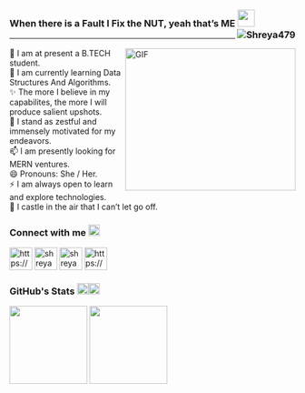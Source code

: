 ### When there is a Fault I Fix the NUT, yeah that’s ME <img width="30px" src="https://media.tenor.com/images/8c62f4bdbf2f2a1d1f702c3550693e79/tenor.gif"><img src="https://komarev.com/ghpvc/?username=Shreya479&label=Profile%20views&color=0e8746&style=flat" alt="Shreya479" align="right" /> </p> <hr>
<img align="right" alt="GIF" src="https://github.com/arsentieva/arsentieva/blob/main/code.gif?raw=true" width="300" height="250" />


 🔭 I am at present a B.TECH student. <br>
 🌱 I am currently learning Data Structures And Algorithms. <br>
 ✨ The more I believe in my capabilites, the more I will produce salient upshots. <br>
 💬 I stand as zestful and immensely motivated for my endeavors.<br>
 📫 I am presently looking for MERN ventures.<br>
 😄 Pronouns: She / Her.<br>
 ⚡ I am always open to learn and explore technologies. <br>
 🌠 I castle in the air that I can’t let go off.<br>


<h3>Connect with me <img src="https://media.tenor.com/images/4afe5760358275e8ef22db8c726a4a2b/tenor.gif" width="20px"></h3> 

<p align="left">
<a href=https://newrealitiesoflife.wordpress.com/home/ target="blank"><img align="center" src=https://cdn.wideinfo.org/wp-content/uploads/2017/09/2000px-Wordpress_Shiny_Icon.svg_-1.png alt="https://newrealitiesoflife.wordpress.com/home/" height="40" width="40" /></a>
<a href=https://www.linkedin.com/in/shreya-singh-a61a781a5 target="blank"><img align="center" src=https://www.freepnglogos.com/uploads/linkedin-blue-style-logo-png-0.png alt="shreya" height="40" width="40" /></a>
<a href="mailto:shreyasingh47990@gmail.com?subject=subject&cc=cc@gmail.com"><img align="center" src="https://www.icone-png.com/png/6/6066.png" alt="shreya" height="40" width="40"/></a>
<a href=https://www.deviantart.com/elgaf/gallery/ target="blank"><img align="center" src=https://th.bing.com/th/id/OIP.mxaRrvR47-NKPr28XPsLfQHaHa?pid=ImgDet&rs=1 alt="https://newrealitiesoflife.wordpress.com/home/" height="40" width="40" /></a>
</p>

<h3> GitHub's Stats <img src="https://media.tenor.com/images/18356ed09a7d70afb336939d5f34b572/tenor.gif" width="20px"><img src= "https://media.tenor.com/images/18356ed09a7d70afb336939d5f34b572/tenor.gif" width="20px"></h3> 

<img height="137px" src="https://github-readme-stats.vercel.app/api?username=Shreya479&hide_title=true&hide_border=true&show_icons=true&include_all_commits=true&count_private=true&line_height=21&text_color=000&icon_color=000&bg_color=0,ea6161,ffc64d,fffc4d,52fa5a&theme=graywhite" />     <img height="137px" src="https://github-readme-stats.vercel.app/api/top-langs/?username=Shreya479&hide=html&hide_title=true&hide_border=true&layout=compact&langs_count=8&text_color=000&icon_color=fff&bg_color=0,52fa5a,4dfcff,c64dff&theme=graywhite" />

